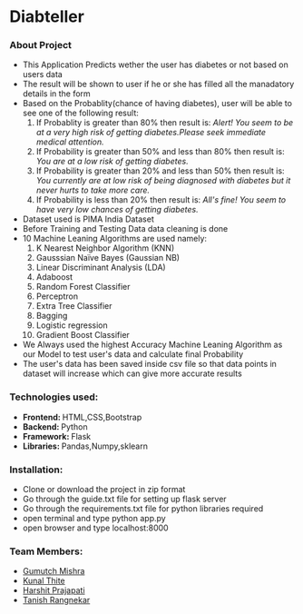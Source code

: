 # Diabteller

<h3>About Project</h3>
    <ul>
      <li>This Application Predicts wether the user has diabetes or not based on users data</li>
      <li>The result will be shown to user if he or she has filled all the manadatory details in the form</li>
      <li>Based on the Probablity(chance of having diabetes), user will be able to see one of the following result:
        <ol>
          <li>If Probablity is greater than 80% then result is: <i>Alert! You seem to be at a very high risk of getting diabetes.Please seek
            immediate medical attention.</i></li>
          <li>If Probability is greater than 50% and less than 80% then result is: <i>You are at a low risk of getting diabetes.</i></li>
          <li>If Probability is greater than 20% and less than 50% then result is: <i>You currently are at low risk of being diagnosed with diabetes but it
            never hurts to take more care.</i></li>
          <li>If Probability is less than 20% then result is: <i>All's fine! You seem to have very low chances of getting diabetes.</i></li> 
          </ol>
            </li>
  <li>Dataset used is PIMA India Dataset</li>
  <li>Before Training and Testing Data data cleaning is done</li>
  <li>10 Machine Leaning Algorithms are used namely:
    <ol>
      <li>K Nearest Neighbor Algorithm (KNN)</li>
      <li>Gausssian Naïve Bayes (Gaussian NB)</li>
      <li>Linear Discriminant Analysis (LDA)</li>
      <li>Adaboost</li>
      <li>Random Forest Classifier</li>
      <li>Perceptron</li>
      <li>Extra Tree Classifier</li>
      <li>Bagging</li>
      <li>Logistic regression</li>
      <li> Gradient Boost Classifier</li>
    </ol>
  </li>
  <li>We Always used the highest Accuracy Machine Leaning Algorithm as our Model to test user's data and calculate final Probability</li>
  <li>The user's data has been saved inside csv file so that data points in dataset will increase which can give more accurate results</li>
          </ul>

<h3>Technologies used: </h3>
<ul>
  <li><b>Frontend: </b>HTML,CSS,Bootstrap</li>
  <li><b>Backend: </b>Python</li>
    <li><b>Framework: </b>Flask</li>
    <li><b>Libraries: </b>Pandas,Numpy,sklearn</li>
  </ul>
  
  <h3>Installation: </h3>
  <ul>
  <li>Clone or download the project in zip format</li>
  <li>Go through the guide.txt file for setting up flask server</li>
  <li>Go through the requirements.txt file for python libraries required</li>
  <li>open terminal and type python app.py</li>
  <li>open browser and type localhost:8000</li>
  </ul>

<h3>Team Members: </h3>
<ul>
  <li><a href="https://github.com/gumutch">Gumutch Mishra</a></li>
  <li><a href="https://github.com/kunal170">Kunal Thite</a></li>
  <li><a href="https://github.com/harshit08022001">Harshit Prajapati</a></li>
  <li><a href="https://github.com/tanish-cpu">Tanish Rangnekar</a></li>
  </ul>


